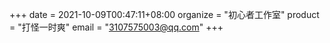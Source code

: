 +++
date = 2021-10-09T00:47:11+08:00
organize = "初心者工作室"
product = "打怪一时爽"
email = "3107575003@qq.com"
+++
